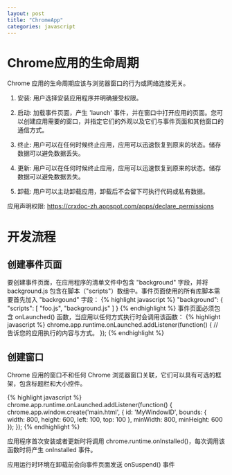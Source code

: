```yaml
---
layout: post
title: "ChromeApp"
categories: javascript
---
```


# Chrome应用的生命周期 #
Chrome 应用的生命周期应该与浏览器窗口的行为或网络连接无关。

1. 安装: 用户选择安装应用程序并明确接受权限。

2. 启动: 加载事件页面，产生 'launch' 事件，并在窗口中打开应用的页面。您可以创建应用需要的窗口，并指定它们的外观以及它们与事件页面和其他窗口的通信方式。

3. 终止: 用户可以在任何时候终止应用，应用可以迅速恢复到原来的状态。储存数据可以避免数据丢失。

4. 更新: 用户可以在任何时候终止应用，应用可以迅速恢复到原来的状态。储存数据可以避免数据丢失。

5. 卸载: 用户可以主动卸载应用，卸载后不会留下可执行代码或私有数据。

应用声明权限: <https://crxdoc-zh.appspot.com/apps/declare_permissions>

# 开发流程 #

## 创建事件页面 ##

要创建事件页面，在应用程序的清单文件中包含 "background" 字段，并将 background.js 包含在脚本（"scripts"）数组中。事件页面使用的所有库脚本需要首先加入 "backrgound" 字段：
{% highlight javascript %}
    "background": {
        "scripts": [
            "foo.js",
                "background.js"
            ]
    }
{% endhighlight %}
事件页面必须包含 onLaunched() 函数，当应用以任何方式执行时会调用该函数：
{% highlight javascript %}
    chrome.app.runtime.onLaunched.addListener(function() {
        // 告诉您的应用执行的内容与方式。
    });
{% endhighlight %}
## 创建窗口 ##
Chrome 应用的窗口不和任何 Chrome 浏览器窗口关联，它们可以具有可选的框架，包含标题栏和大小控件。

{% highlight javascript %}
    chrome.app.runtime.onLaunched.addListener(function() {
        chrome.app.window.create('main.html', {
            id: 'MyWindowID',
                bounds: {
                    width: 800,
                height: 600,
                    left: 100,
                top: 100
            },
                minWidth: 800,
                minHeight: 600
            });
    });
{% endhighlight %}

应用程序首次安装或者更新时将调用 chrome.runtime.onInstalled()，每次调用该函数时将产生 onInstalled 事件。

应用运行时环境在卸载前会向事件页面发送 onSuspend() 事件
